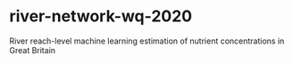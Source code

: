 # river-network-wq-2020

River reach-level machine learning estimation of nutrient concentrations in Great Britain
